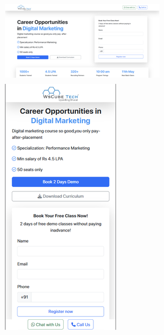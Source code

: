 ![](https://github.com/maneeshjangir999/wsCubeClone/blob/4759c2a5349b76dec963261d05f7327f9cb59c19/img/wsClone-1.png)<br><br>
![](https://github.com/maneeshjangir999/wsCubeClone/blob/4759c2a5349b76dec963261d05f7327f9cb59c19/img/wsCloneforMobile.png)
